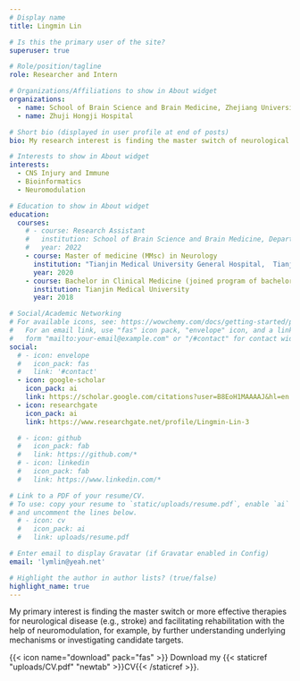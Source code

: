 ```yaml
---
# Display name
title: Lingmin Lin

# Is this the primary user of the site?
superuser: true

# Role/position/tagline
role: Researcher and Intern

# Organizations/Affiliations to show in About widget
organizations:
  - name: School of Brain Science and Brain Medicine, Zhejiang University
  - name: Zhuji Hongji Hospital

# Short bio (displayed in user profile at end of posts)
bio: My research interest is finding the master switch of neurological disease (e.g., stroke) and facilitating rehabilitation by investigating candidate targets for stroke with neuromodulation.

# Interests to show in About widget
interests:
  - CNS Injury and Immune
  - Bioinformatics
  - Neuromodulation

# Education to show in About widget
education:
  courses:
    # - course: Research Assistant
    #   institution: School of Brain Science and Brain Medicine, Department of Rehabilitation Medicine in the First Affiliated Hospital of Zhejiang University
    #   year: 2022
    - course: Master of medicine (MMsc) in Neurology 
      institution: "Tianjin Medical University General Hospital,  Tianjin Neurological Institute"
      year: 2020
    - course: Bachelor in Clinical Medicine (joined program of bachelor and master degrees)
      institution: Tianjin Medical University
      year: 2018

# Social/Academic Networking
# For available icons, see: https://wowchemy.com/docs/getting-started/page-builder/#icons
#   For an email link, use "fas" icon pack, "envelope" icon, and a link in the
#   form "mailto:your-email@example.com" or "/#contact" for contact widget.
social:
  # - icon: envelope
  #   icon_pack: fas
  #   link: '#contact'
  - icon: google-scholar 
    icon_pack: ai
    link: https://scholar.google.com/citations?user=B8EoH1MAAAAJ&hl=en
  - icon: researchgate
    icon_pack: ai
    link: https://www.researchgate.net/profile/Lingmin-Lin-3

  # - icon: github
  #   icon_pack: fab
  #   link: https://github.com/*
  # - icon: linkedin
  #   icon_pack: fab
  #   link: https://www.linkedin.com/*

# Link to a PDF of your resume/CV.
# To use: copy your resume to `static/uploads/resume.pdf`, enable `ai` icons in `params.toml`,
# and uncomment the lines below.
  # - icon: cv
  #   icon_pack: ai
  #   link: uploads/resume.pdf

# Enter email to display Gravatar (if Gravatar enabled in Config)
email: 'lymlin@yeah.net'

# Highlight the author in author lists? (true/false)
highlight_name: true
---
```


My primary interest is finding the master switch or more effective therapies for neurological disease (e.g., stroke) and facilitating rehabilitation with the help of neuromodulation, for example, by further understanding underlying mechanisms or investigating candidate targets.


{{< icon name="download" pack="fas" >}} Download my {{< staticref "uploads/CV.pdf" "newtab" >}}CV{{< /staticref >}}.
